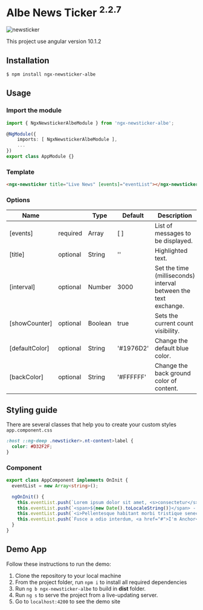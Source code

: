 # Albe News Ticker <sup>2.2.7</sup>

![newsticker](https://user-images.githubusercontent.com/24717256/40119160-4dac26aa-58f2-11e8-96a0-8893b7e383bf.jpg)

This project use angular version 10.1.2

## Installation
```html
$ npm install ngx-newsticker-albe
```

## Usage
### Import the module
```typescript
import { NgxNewstickerAlbeModule } from 'ngx-newsticker-albe';

@NgModule({
    imports: [ NgxNewstickerAlbeModule ],
    ...
})
export class AppModule {}
```

### Template
```html
<ngx-newsticker title="Live News" [events]="eventList"></ngx-newsticker>
```

### Options

| Name           |          | Type          | Default   | Description                                                     |
| -------------- | -------- | ------------- | --------- | --------------------------------------------------------------- |
| [events]       | required | Array<String> | [ ]       | List of messages to be displayed.                               |
| [title]        | optional | String        | ''        | Highlighted text.                                               |
| [interval]     | optional | Number        | 3000      | Set the time (milliseconds) interval between the text exchange. |
| [showCounter]  | optional | Boolean       | true      | Sets the current count visibility.                              |
| [defaultColor] | optional | String        | '#1976D2' | Change the default blue color.                                  |
| [backColor]    | optional | String        | '#FFFFFF' | Change the back ground color of content.                        |

## Styling guide

There are several classes that help you to create your custom styles
`app.component.css`
```css
:host ::ng-deep .newsticker>.nt-content>label {
  color: #D32F2F;
}
```

### Component
```typescript
export class AppComponent implements OnInit {
  eventList = new Array<string>();

  ngOnInit() {
    this.eventList.push(`Lorem ipsum dolor sit amet, <s>consectetur</s> adipiscing elit. Phasellus sit amet nibh dolor.`);
    this.eventList.push(`<span>${new Date().toLocaleString()}</span> - Sed et ligula non risus ullamcorper rhoncus quis vel ante.`);
    this.eventList.push(`<i>Pellentesque habitant morbi tristique senectus et netus et malesuada fames ac turpis egestas.<i>`);
    this.eventList.push(`Fusce a odio interdum, <a href="#">I'm Anchor</a> rutrum lorem quis, gravida tellus.`);
  }
}
```

## Demo App
Follow these instructions to run the demo:

1. Clone the repository to your local machine
2. From the project folder, run `npm i` to install all required dependencies
3. Run `ng b ngx-newsticker-albe` to build in **dist** folder.
4. Run `ng s` to serve the project from a live-updating server.
5. Go to `localhost:4200` to see the demo site
